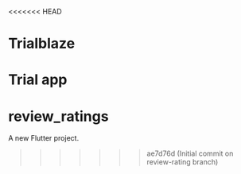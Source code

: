 <<<<<<< HEAD
# Trialblaze
Trial app
=======
# review_ratings

A new Flutter project.
>>>>>>> ae7d76d (Initial commit on review-rating branch)
